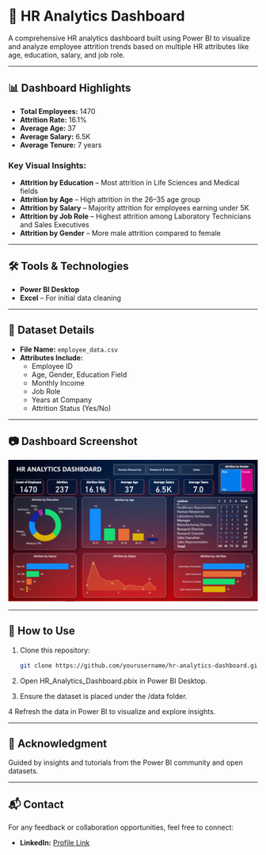 # 💼 HR Analytics Dashboard

A comprehensive HR analytics dashboard built using Power BI to visualize and analyze employee attrition trends based on multiple HR attributes like age, education, salary, and job role.

---

## 📊 Dashboard Highlights

- **Total Employees:** 1470  
- **Attrition Rate:** 16.1%  
- **Average Age:** 37  
- **Average Salary:** 6.5K  
- **Average Tenure:** 7 years

### Key Visual Insights:
- **Attrition by Education** – Most attrition in Life Sciences and Medical fields
- **Attrition by Age** – High attrition in the 26–35 age group
- **Attrition by Salary** – Majority attrition for employees earning under 5K
- **Attrition by Job Role** – Highest attrition among Laboratory Technicians and Sales Executives
- **Attrition by Gender** – More male attrition compared to female

---

## 🛠️ Tools & Technologies

- **Power BI Desktop**
- **Excel** – For initial data cleaning

---

## 📁 Dataset Details

- **File Name:** `employee_data.csv`
- **Attributes Include:**
  - Employee ID
  - Age, Gender, Education Field
  - Monthly Income
  - Job Role
  - Years at Company
  - Attrition Status (Yes/No)

---

## 📷 Dashboard Screenshot

![HR Analytics Dashboard](images/dashboard_overview.png)

---

## 📌 How to Use

1. Clone this repository:
   ```bash
   git clone https://github.com/yourusername/hr-analytics-dashboard.git```
2. Open HR_Analytics_Dashboard.pbix in Power BI Desktop.

3. Ensure the dataset is placed under the /data folder.

4  Refresh the data in Power BI to visualize and explore insights.

---

## 🤝 Acknowledgment
Guided by insights and tutorials from the Power BI community and open datasets.

---

## 📬 Contact

For any feedback or collaboration opportunities, feel free to connect:

- **LinkedIn:** [Profile Link](https://www.linkedin.com/in/rohit-lakha/)



